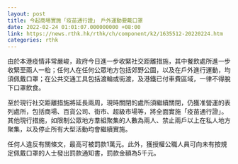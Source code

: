 ```yaml
---
layout: post
title: 今起商場實施「疫苗通行證」　戶外運動要戴口罩
date: 2022-02-24 01:01:07.000000000 +08:00
link: https://news.rthk.hk/rthk/ch/component/k2/1635512-20220224.htm
categories: rthk
---
```


由於本港疫情非常嚴峻，政府今日進一步收緊社交距離措施，其中餐飲處所進一步收緊至兩人一枱；任何人在任何公眾地方包括郊野公園，以及在戶外進行運動，均須佩戴口罩；在公共交通工具包括渡輪或街渡，及港鐵已付車費區域，一律不得脫下口罩飲食。

至於現行社交距離措施將延長兩周，現時關閉的處所須繼續關閉，仍獲准營運的表列處所，包括商場、百貨公司、街市、超級市場等，將全面實施「疫苗通行證」。
其他現行措施，如限制公眾地方羣組聚集的人數為兩人、禁止兩戶以上在私人地方聚集，以及停止所有大型活動均會繼續實施。
 
任何人違反有關條文，最高可被罰款1萬元。此外，獲授權公職人員可向未有按規定佩戴口罩的人士發出罰款通知書，罰款金額為5千元。
